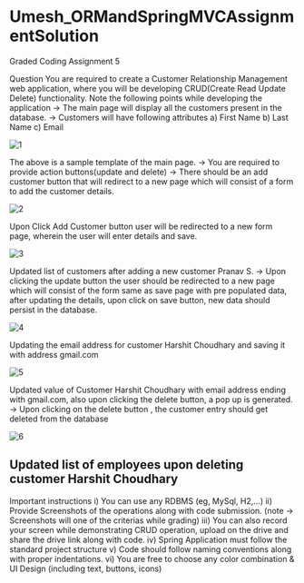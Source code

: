 # Umesh_ORMandSpringMVCAssignmentSolution
Graded Coding Assignment 5

Question
You are required to create a Customer Relationship Management web application, where you
will be developing CRUD(Create Read Update Delete) functionality.
Note the following points while developing the application
→ The main page will display all the customers present in the database.
→ Customers will have following attributes
a) First Name
b) Last Name
c) Email

![1](https://user-images.githubusercontent.com/93507453/159440169-d16907f8-5f0e-4e5f-b7ed-3c8d1b4e619e.jpg)

The above is a sample template of the main page.
→ You are required to provide action buttons(update and delete)
→ There should be an add customer button that will redirect to a new page which will consist
of a form to add the customer details.

![2](https://user-images.githubusercontent.com/93507453/159440224-b7886517-3d02-4162-ab5a-0de7586e40ba.jpg)


Upon Click Add Customer button user will be redirected to a new form page, wherein the user
will enter details and save.

![3](https://user-images.githubusercontent.com/93507453/159440283-ad739012-5cb8-4f71-a7cb-a972162317ca.jpg)


Updated list of customers after adding a new customer Pranav S.
→ Upon clicking the update button the user should be redirected to a new page which will
consist of the form same as save page with pre populated data, after updating the details, upon
click on save button, new data should persist in the database.

![4](https://user-images.githubusercontent.com/93507453/159440337-33aaff97-71e1-45e8-b502-3e90ca776290.jpg)


Updating the email address for customer Harshit Choudhary and saving it with address
gmail.com

![5](https://user-images.githubusercontent.com/93507453/159440378-63b5dc11-80a8-4400-ae91-03bf7f192bb6.jpg)


Updated value of Customer Harshit Choudhary with email address ending with
gmail.com, also upon clicking the delete button, a pop up is generated.
→ Upon clicking on the delete button , the customer entry should get deleted from the database

![6](https://user-images.githubusercontent.com/93507453/159440435-3c9dd69a-2025-451d-89cc-cd6bff645b98.jpg)


Updated list of employees upon deleting customer Harshit Choudhary
-----------------------------------------------------------------------------------------------------------------------------
Important instructions
i) You can use any RDBMS (eg, MySql, H2,...)
ii) Provide Screenshots of the operations along with code submission. (note → Screenshots will
one of the criterias while grading)
iii) You can also record your screen while demonstrating CRUD operation, upload on the drive
and share the drive link along with code.
iv) Spring Application must follow the standard project structure
v) Code should follow naming conventions along with proper indentations.
vi) You are free to choose any color combination & UI Design (including text, buttons, icons)
